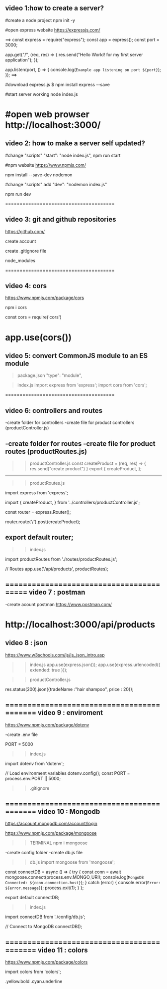 video 1:how to create a server?
--------------------------------
#create a node project
npm init -y

#open express website
https://expressjs.com/

==>
const express = require("express");
const app = express();
const port = 3000;

app.get("/", (req, res) => {
  res.send("Hello World! for my first server application");
});

app.listen(port, () => {
  console.log(`Example app listening on port ${port}`);
});
==>

#download express.js
$ npm install express --save

#start server working
node index.js

#open web prowser
http://localhost:3000/
======================================

video 2: how to make a server self updated?
-------------------------------------------

#change "scripts"
"start": "node index.js",
npm run start

#npm website
https://www.npmjs.com/ 

npm install --save-dev nodemon

#change "scripts"
add
"dev": "nodemon index.js"

npm run dev

======================================

video 3: git and github repositories
-------------------------------------------
https://github.com/

create account

create .gitignore file

node_modules

======================================

video 4: cors
-------------------------------------------
https://www.npmjs.com/package/cors

npm i cors

const cors = require('cors')

app.use(cors())
======================================

video 5: convert CommonJS module to an ES module
-------------------------------------------
>package.json
"type": "module",

>index.js
import express from 'express';
import cors from 'cors';

======================================

video 6: controllers and routes
-------------------------------------------

-create folder for controllers
-create file for product controllers (productController.js)

-create folder for routes
-create file for product routes (productRoutes.js)
-------------------
>> productController.js
const createProduct = (req, res) => {
  res.send("create product")
}
export {
  createProduct,
}; 
---------------------
>> productRoutes.js

import express from 'express';


import {
  createProduct,
} from '../controllers/productController.js';

const router = express.Router();

router.route('/').post(createProduct);

export default router;
---------------

>> index.js

import productRoutes from './routes/productRoutes.js';


// Routes
app.use('/api/products', productRoutes);

========================================
video 7 : postman
-------------------
-create acount postman 
https://www.postman.com/


http://localhost:3000/api/products
========================================
video 8 : json
-------------------
https://www.w3schools.com/js/js_json_intro.asp

>> index.js
app.use(express.json());
app.use(express.urlencoded({ extended: true }));

>> productController.js

 res.status(200).json({tradeName :"hair shampoo", price : 20});

 ==========================================
 video 9 : enviroment
 -------------------------
 https://www.npmjs.com/package/dotenv

 -create .env file

PORT = 5000

 >> index.js

 import dotenv from 'dotenv';

// Load environment variables
dotenv.config();
 const PORT = process.env.PORT || 5000;

>> .gitignore

==========================================
 video 10 : Mongodb
 -------------------------
 https://account.mongodb.com/account/login


https://www.npmjs.com/package/mongoose 


>> TERMINAL
 npm i mongoose

 -create config folder
 -create db.js file

>> db.js
import mongoose from 'mongoose';

const connectDB = async () => {
  try {
    const conn = await mongoose.connect(process.env.MONGO_URI);
    console.log(`MongoDB Connected: ${conn.connection.host}`);
  } catch (error) {
    console.error(`Error: ${error.message}`);
    process.exit(1);
  }
};

export default connectDB; 

>> index.js

import connectDB from './config/db.js';

// Connect to MongoDB
connectDB();



==========================================
 video 11 : colors
 -------------------------
 https://www.npmjs.com/package/colors

 import colors from 'colors';


 .yellow.bold
 .cyan.underline
